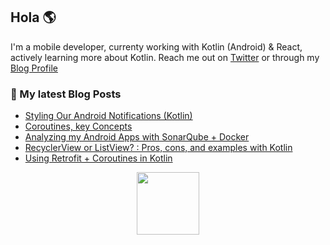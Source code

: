 ## Hola 🌎

I'm a mobile developer, currenty working with Kotlin (Android) & React, actively learning more about Kotlin. Reach me out on [Twitter](http://twitter.com/jbc7agg) or through my [Blog Profile](http://dev.to/jbc7ag) 


### 🔖 My latest Blog Posts
<!-- BLOG-POST-LIST:START -->
- [Styling Our Android Notifications &lpar;Kotlin&rpar;](https://dev.to/jbc7ag/styling-our-android-notifications-kotlin-22bb)
- [Coroutines, key Concepts](https://dev.to/jbc7ag/coroutines-key-concepts-4pil)
- [Analyzing my Android Apps with  SonarQube + Docker](https://dev.to/jbc7ag/analyzing-my-android-apps-with-sonarqube-docker-4i5l)
- [RecyclerView or ListView? : Pros, cons, and examples with Kotlin](https://dev.to/jbc7ag/recyclerview-or-listview-pros-cons-and-examples-with-kotlin-2nb2)
- [Using Retrofit + Coroutines in Kotlin](https://dev.to/jbc7ag/using-retrofit-coroutines-in-kotlin-15bc)
<!-- BLOG-POST-LIST:END -->
<p align="center">
    <img height="100" width="100" src="https://images.vexels.com/media/users/3/162345/isolated/preview/950ef5d8ba4d6a1c3052141f90c5d2f2-narval-colmillo-aleta-cola-plana-by-vexels.png"/>
</p>
